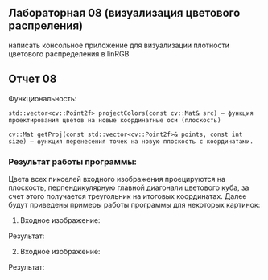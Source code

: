 ## **Лабораторная 08 (визуализация цветового распреления)**

написать консольное приложение для визуализации плотности цветового распределения в linRGB

## **Отчет 08**
	 
Функциональность:

	std::vector<cv::Point2f> projectColors(const cv::Mat& src) – функция проектирования цветов на новые координатные оси (плоскость)
 
	cv::Mat getProj(const std::vector<cv::Point2f>& points, const int size) – функция перенесения точек на новую плоскость с координатами.
 
### Результат работы программы: 

Цвета всех пикселей входного изображения проецируются на плоскость, перпендикулярную главной диагонали цветового куба, за счет этого получается треугольник на итоговых координатах. Далее будут приведены примеры работы программы для некоторых картинок:

1) Входное изображение:



Результат:



2) Входное изображение:



Результат:


